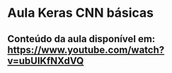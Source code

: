# Aula Keras CNN básicas

## Conteúdo da aula disponível em: https://www.youtube.com/watch?v=ubUIKfNXdVQ
